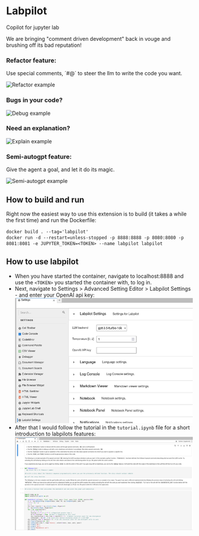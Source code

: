# Labpilot
Copilot for jupyter lab

We are bringing "comment driven development" back in vouge and brushing off its bad reputation!

### Refactor feature:
Use special comments, ´#@´ to steer the llm to write the code you want.

![Refactor example](docs/refactor.gif)

### Bugs in your code?

![Debug example](docs/debug.gif)

### Need an explanation?

![Explain example](docs/explain.gif)

### Semi-autogpt feature:
Give the agent a goal, and let it do its magic.

![Semi-autogpt example](docs/semi-autogpt.gif)

## How to build and run
Right now the easiest way to use this extension is to build (it takes a while the first time) and run the Dockerfile:

    docker build . --tag='labpilot'
    docker run -d --restart=unless-stopped -p 8888:8888 -p 8080:8080 -p 8081:8081 -e JUPYTER_TOKEN=<TOKEN> --name labpilot labpilot


## How to use labpilot
- When you have started the container, navigate to localhost:8888 and use the `<TOKEN>` you started the container with, to log in.
- Next, navigate to Settings > Advanced Setting Editor > Labpilot Settings - and enter your OpenAI api key: ![Settings](docs/settings.png)
- After that I would follow the tutorial in the `tutorial.ipynb` file for a short introduction to labpilots features: ![Tutorial](docs/tutorial.png)